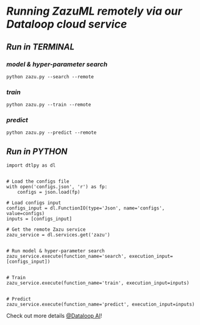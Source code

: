 # *Running ZazuML remotely via our Dataloop cloud service*

## *Run in TERMINAL*

### *model & hyper-parameter search*
```
python zazu.py --search --remote
```
### *train*
```
python zazu.py --train --remote
```
### *predict*
```
python zazu.py --predict --remote
```

## *Run in PYTHON*
```
import dtlpy as dl


# Load the configs file
with open('configs.json', 'r') as fp:
    configs = json.load(fp)

# Load configs input
configs_input = dl.FunctionIO(type='Json', name='configs', value=configs)
inputs = [configs_input]

# Get the remote Zazu service
zazu_service = dl.services.get('zazu')


# Run model & hyper-parameter search
zazu_service.execute(function_name='search', execution_input=[configs_input])


# Train
zazu_service.execute(function_name='train', execution_input=inputs)


# Predict
zazu_service.execute(function_name='predict', execution_input=inputs)
```

Check out more details [@Dataloop AI](https://dataloop.ai/)!